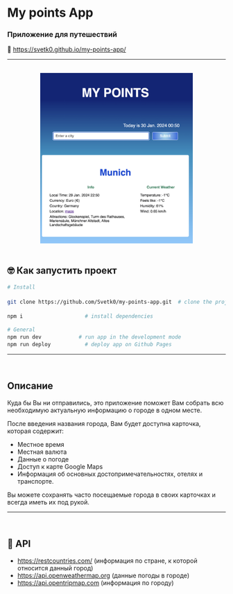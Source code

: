 # My points App
### <b> Приложение для путешествий </b>

 🔗  https://svetk0.github.io/my-points-app/

 ---

<br>
<div align="center"><img src="./src/images/readme-title.png" width="70%"> </div> <br>

## 🤓 Как запустить проект

```bash
# Install

git clone https://github.com/Svetk0/my-points-app.git  # clone the project      

npm i                    # install dependencies
```

```bash
# General
npm run dev            # run app in the development mode
npm run deploy           # deploy app on Github Pages
```
---
<br>


## Описание

Куда бы Вы ни отправились, это приложение поможет Вам собрать всю необходимую актуальную информацию  о городе в одном месте.



После введения названия города, Вам будет доступна карточка, которая содержит:

- Местное время
- Местная валюта
- Данные о погоде
- Доступ к карте Google Maps
- Информация об основных достопримечательностях, отелях и транспорте.

Вы можете сохранять часто посещаемые города в своих карточках и всегда иметь их под рукой.

----
<br>

## 🦄 API
- https://restcountries.com/ (информация по стране, к которой относится данный город)
- https://api.openweathermap.org (данные погоды в городе)
- https://api.opentripmap.com (информация по городу)

